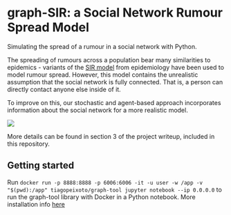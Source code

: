 # graph-SIR: a Social Network Rumour Spread Model

Simulating the spread of a rumour in a social network with Python.

The spreading of rumours across a population bear many similarities to epidemics - variants of the [SIR model](https://en.wikipedia.org/wiki/Compartmental_models_in_epidemiology#The_SIR_model) from epidemiology have been used to model rumour spread. However, this model contains the unrealistic assumption that the social network is fully connected. That is, a person can directly contact anyone else inside of it.

To improve on this, our stochastic and agent-based approach incorporates information about the social network for a more realistic model.

![](sirs_visualization.gif)

More details can be found in section 3 of the project writeup, included in this repository.

## Getting started

Run `docker run -p 8888:8888 -p 6006:6006 -it -u user -w /app -v "$(pwd):/app" tiagopeixoto/graph-tool jupyter notebook --ip 0.0.0.0` to run the graph-tool library with Docker in a Python notebook. More installation info [here](https://git.skewed.de/count0/graph-tool/wikis/installation-instructions#installing-using-docker) 